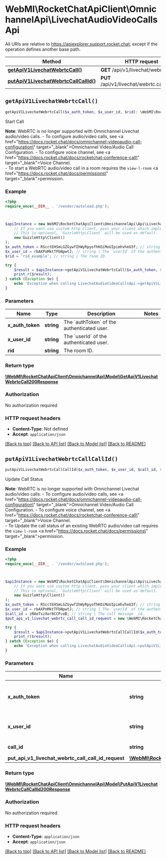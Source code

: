 # WebMI\RocketChatApiClient\OmnichannelApi\LivechatAudioVideoCallsApi

All URIs are relative to https://apiexplorer.support.rocket.chat, except if the operation defines another base path.

| Method | HTTP request | Description |
| ------------- | ------------- | ------------- |
| [**getApiV1LivechatWebrtcCall()**](LivechatAudioVideoCallsApi.md#getApiV1LivechatWebrtcCall) | **GET** /api/v1/livechat/webrtc.call | Start Call |
| [**putApiV1LivechatWebrtcCallCallId()**](LivechatAudioVideoCallsApi.md#putApiV1LivechatWebrtcCallCallId) | **PUT** /api/v1/livechat/webrtc.call/{callId} | Update Call Status |


## `getApiV1LivechatWebrtcCall()`

```php
getApiV1LivechatWebrtcCall($x_auth_token, $x_user_id, $rid): \WebMI\RocketChatApiClient\OmnichannelApi\Model\GetApiV1LivechatWebrtcCall200Response
```

Start Call

**Note**: WebRTC is no longer supported with Omnichannel Livechat audio/video calls. - To configure audio/video calls, see <a href=\"https://docs.rocket.chat/docs/omnichannel-videoaudio-call-configuration\" target=\"_blank\">Omnichannel Video/Audio Call Configuration</a>. - To configure voice channel, see <a href=\"https://docs.rocket.chat/docs/rocketchat-conference-call\" target=\"_blank\">Voice Channel</a>. <br> - To start a WebRTC audio/video call in a room requires the `view-l-room` <a href=\"https://docs.rocket.chat/docs/permissions\" target=\"_blank\">permission</a>.

### Example

```php
<?php
require_once(__DIR__ . '/vendor/autoload.php');



$apiInstance = new WebMI\RocketChatApiClient\OmnichannelApi\Api\LivechatAudioVideoCallsApi(
    // If you want use custom http client, pass your client which implements `GuzzleHttp\ClientInterface`.
    // This is optional, `GuzzleHttp\Client` will be used as default.
    new GuzzleHttp\Client()
);
$x_auth_token = RScctEHSmLGZGywfIhWyRpyofhKOiMoUIpimhvheU3f; // string | The `authToken` of the authenticated user.
$x_user_id = rbAXPnMktTFbNpwtJ; // string | The `userId` of the authenticated user.
$rid = 'rid_example'; // string | The room ID.

try {
    $result = $apiInstance->getApiV1LivechatWebrtcCall($x_auth_token, $x_user_id, $rid);
    print_r($result);
} catch (Exception $e) {
    echo 'Exception when calling LivechatAudioVideoCallsApi->getApiV1LivechatWebrtcCall: ', $e->getMessage(), PHP_EOL;
}
```

### Parameters

| Name | Type | Description  | Notes |
| ------------- | ------------- | ------------- | ------------- |
| **x_auth_token** | **string**| The &#x60;authToken&#x60; of the authenticated user. | |
| **x_user_id** | **string**| The &#x60;userId&#x60; of the authenticated user. | |
| **rid** | **string**| The room ID. | |

### Return type

[**\WebMI\RocketChatApiClient\OmnichannelApi\Model\GetApiV1LivechatWebrtcCall200Response**](../Model/GetApiV1LivechatWebrtcCall200Response.md)

### Authorization

No authorization required

### HTTP request headers

- **Content-Type**: Not defined
- **Accept**: `application/json`

[[Back to top]](#) [[Back to API list]](../../README.md#endpoints)
[[Back to Model list]](../../README.md#models)
[[Back to README]](../../README.md)

## `putApiV1LivechatWebrtcCallCallId()`

```php
putApiV1LivechatWebrtcCallCallId($x_auth_token, $x_user_id, $call_id, $put_api_v1_livechat_webrtc_call_call_id_request): \WebMI\RocketChatApiClient\OmnichannelApi\Model\PutApiV1LivechatWebrtcCallCallId200Response
```

Update Call Status

**Note**: WebRTC is no longer supported with Omnichannel Livechat audio/video calls. - To configure audio/video calls, see <a href=\"https://docs.rocket.chat/docs/omnichannel-videoaudio-call-configuration\" target=\"_blank\">Omnichannel Video/Audio Call Configuration</a>. - To configure voice channel, see <a href=\"https://docs.rocket.chat/docs/rocketchat-conference-call\" target=\"_blank\">Voice Channel</a>. <br> - To  Update the call status of an existing WebRTC audio/video call requires the `view-l-room` <a href=\"https://docs.rocket.chat/docs/permissions\" target=\"_blank\">permission</a>.

### Example

```php
<?php
require_once(__DIR__ . '/vendor/autoload.php');



$apiInstance = new WebMI\RocketChatApiClient\OmnichannelApi\Api\LivechatAudioVideoCallsApi(
    // If you want use custom http client, pass your client which implements `GuzzleHttp\ClientInterface`.
    // This is optional, `GuzzleHttp\Client` will be used as default.
    new GuzzleHttp\Client()
);
$x_auth_token = RScctEHSmLGZGywfIhWyRpyofhKOiMoUIpimhvheU3f; // string | The `authToken` of the authenticated user.
$x_user_id = rbAXPnMktTFbNpwtJ; // string | The `userId` of the authenticated user.
$call_id = zRAeTszXor8CCPceB; // string | The call message _id.
$put_api_v1_livechat_webrtc_call_call_id_request = new \WebMI\RocketChatApiClient\OmnichannelApi\Model\PutApiV1LivechatWebrtcCallCallIdRequest(); // \WebMI\RocketChatApiClient\OmnichannelApi\Model\PutApiV1LivechatWebrtcCallCallIdRequest

try {
    $result = $apiInstance->putApiV1LivechatWebrtcCallCallId($x_auth_token, $x_user_id, $call_id, $put_api_v1_livechat_webrtc_call_call_id_request);
    print_r($result);
} catch (Exception $e) {
    echo 'Exception when calling LivechatAudioVideoCallsApi->putApiV1LivechatWebrtcCallCallId: ', $e->getMessage(), PHP_EOL;
}
```

### Parameters

| Name | Type | Description  | Notes |
| ------------- | ------------- | ------------- | ------------- |
| **x_auth_token** | **string**| The &#x60;authToken&#x60; of the authenticated user. | |
| **x_user_id** | **string**| The &#x60;userId&#x60; of the authenticated user. | |
| **call_id** | **string**| The call message _id. | |
| **put_api_v1_livechat_webrtc_call_call_id_request** | [**\WebMI\RocketChatApiClient\OmnichannelApi\Model\PutApiV1LivechatWebrtcCallCallIdRequest**](../Model/PutApiV1LivechatWebrtcCallCallIdRequest.md)|  | [optional] |

### Return type

[**\WebMI\RocketChatApiClient\OmnichannelApi\Model\PutApiV1LivechatWebrtcCallCallId200Response**](../Model/PutApiV1LivechatWebrtcCallCallId200Response.md)

### Authorization

No authorization required

### HTTP request headers

- **Content-Type**: `application/json`
- **Accept**: `application/json`

[[Back to top]](#) [[Back to API list]](../../README.md#endpoints)
[[Back to Model list]](../../README.md#models)
[[Back to README]](../../README.md)
